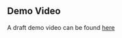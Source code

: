 ## Demo Video

A draft demo video can be found [here](https://www.awesomescreenshot.com/video/26284468?key=7c98f336dfe29eaa91ec27e98ec5af90)
